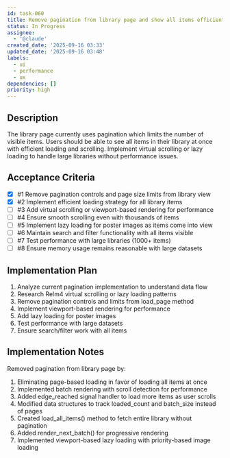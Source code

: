 ```yaml
---
id: task-060
title: Remove pagination from library page and show all items efficiently
status: In Progress
assignee:
  - '@claude'
created_date: '2025-09-16 03:33'
updated_date: '2025-09-16 03:48'
labels:
  - ui
  - performance
  - ux
dependencies: []
priority: high
---
```


## Description

The library page currently uses pagination which limits the number of visible items. Users should be able to see all items in their library at once with efficient loading and scrolling. Implement virtual scrolling or lazy loading to handle large libraries without performance issues.

## Acceptance Criteria
<!-- AC:BEGIN -->
- [x] #1 Remove pagination controls and page size limits from library view
- [x] #2 Implement efficient loading strategy for all library items
- [ ] #3 Add virtual scrolling or viewport-based rendering for performance
- [ ] #4 Ensure smooth scrolling even with thousands of items
- [ ] #5 Implement lazy loading for poster images as items come into view
- [ ] #6 Maintain search and filter functionality with all items visible
- [ ] #7 Test performance with large libraries (1000+ items)
- [ ] #8 Ensure memory usage remains reasonable with large datasets
<!-- AC:END -->


## Implementation Plan

1. Analyze current pagination implementation to understand data flow
2. Research Relm4 virtual scrolling or lazy loading patterns
3. Remove pagination controls and limits from load_page method
4. Implement viewport-based rendering for performance
5. Add lazy loading for poster images
6. Test performance with large datasets
7. Ensure search/filter work with all items

## Implementation Notes

Removed pagination from library page by:
1. Eliminating page-based loading in favor of loading all items at once
2. Implemented batch rendering with scroll detection for performance
3. Added edge_reached signal handler to load more items as user scrolls
4. Modified data structures to track loaded_count and batch_size instead of pages
5. Created load_all_items() method to fetch entire library without pagination
6. Added render_next_batch() for progressive rendering
7. Implemented viewport-based lazy loading with priority-based image loading
